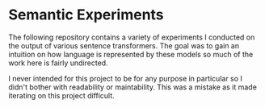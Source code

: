 # Semantic Experiments

The following repository contains a variety of experiments I conducted on the output of various sentence transformers. The goal was to gain an intuition on how language is represented by these models so much of the work here is fairly undirected. 

I never intended for this project to be for any purpose in particular so I didn't bother with readability or maintability. This was a mistake as it made iterating on this project difficult.
